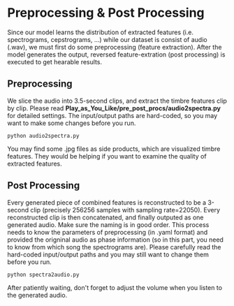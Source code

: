 # Preprocessing & Post Processing
Since our model learns the distribution of extracted features (i.e. spectrograms, cepstrograms, ...) while our dataset is consist of audio (.wav), we must first do some preprocessing (feature extraction). After the model generates the output, reversed feature-extration (post processing) is executed to get hearable results. 

## Preprocessing
We slice the audio into 3.5-second clips, and extract the timbre features clip by clip. Please read **Play_as_You_Like/pre_post_procs/audio2spectra.py** for detailed settings. The input/output paths are hard-coded, so you may want to make some changes before you run.
```
python audio2spectra.py
```
You may find some .jpg files as side products, which are visualized timbre features. They would be helping if you want to examine the quality of extracted features.

## Post Processing
Every generated piece of combined features is reconstructed to be a 3-second clip (precisely 256256 samples with sampling rate=22050). Every reconstructed clip is then concatenated, and finally outputed as one generated audio. Make sure the naming is in good order. This process needs to know the parameters of preprocessing (in .yaml format) and provided the origninal audio as phase information (so in this part, you need to know from which song the spectrograms are). Please carefully read the hard-coded input/output paths and you may still want to change them before you run.
```
python spectra2audio.py
```
After patiently waiting, don't forget to adjust the volume when you listen to the generated audio.
